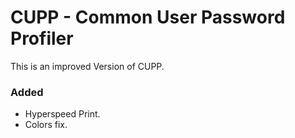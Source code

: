 # CUPP - Common User Password Profiler
This is an improved Version of CUPP.
### Added 
- Hyperspeed Print.
- Colors fix.
